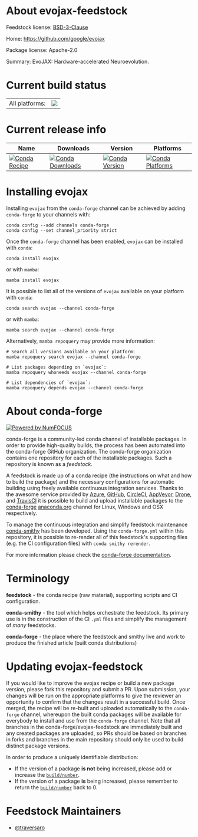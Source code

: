 About evojax-feedstock
======================

Feedstock license: [BSD-3-Clause](https://github.com/conda-forge/evojax-feedstock/blob/main/LICENSE.txt)

Home: https://github.com/google/evojax

Package license: Apache-2.0

Summary: EvoJAX: Hardware-accelerated Neuroevolution.

Current build status
====================


<table><tr><td>All platforms:</td>
    <td>
      <a href="https://dev.azure.com/conda-forge/feedstock-builds/_build/latest?definitionId=15442&branchName=main">
        <img src="https://dev.azure.com/conda-forge/feedstock-builds/_apis/build/status/evojax-feedstock?branchName=main">
      </a>
    </td>
  </tr>
</table>

Current release info
====================

| Name | Downloads | Version | Platforms |
| --- | --- | --- | --- |
| [![Conda Recipe](https://img.shields.io/badge/recipe-evojax-green.svg)](https://anaconda.org/conda-forge/evojax) | [![Conda Downloads](https://img.shields.io/conda/dn/conda-forge/evojax.svg)](https://anaconda.org/conda-forge/evojax) | [![Conda Version](https://img.shields.io/conda/vn/conda-forge/evojax.svg)](https://anaconda.org/conda-forge/evojax) | [![Conda Platforms](https://img.shields.io/conda/pn/conda-forge/evojax.svg)](https://anaconda.org/conda-forge/evojax) |

Installing evojax
=================

Installing `evojax` from the `conda-forge` channel can be achieved by adding `conda-forge` to your channels with:

```
conda config --add channels conda-forge
conda config --set channel_priority strict
```

Once the `conda-forge` channel has been enabled, `evojax` can be installed with `conda`:

```
conda install evojax
```

or with `mamba`:

```
mamba install evojax
```

It is possible to list all of the versions of `evojax` available on your platform with `conda`:

```
conda search evojax --channel conda-forge
```

or with `mamba`:

```
mamba search evojax --channel conda-forge
```

Alternatively, `mamba repoquery` may provide more information:

```
# Search all versions available on your platform:
mamba repoquery search evojax --channel conda-forge

# List packages depending on `evojax`:
mamba repoquery whoneeds evojax --channel conda-forge

# List dependencies of `evojax`:
mamba repoquery depends evojax --channel conda-forge
```


About conda-forge
=================

[![Powered by
NumFOCUS](https://img.shields.io/badge/powered%20by-NumFOCUS-orange.svg?style=flat&colorA=E1523D&colorB=007D8A)](https://numfocus.org)

conda-forge is a community-led conda channel of installable packages.
In order to provide high-quality builds, the process has been automated into the
conda-forge GitHub organization. The conda-forge organization contains one repository
for each of the installable packages. Such a repository is known as a *feedstock*.

A feedstock is made up of a conda recipe (the instructions on what and how to build
the package) and the necessary configurations for automatic building using freely
available continuous integration services. Thanks to the awesome service provided by
[Azure](https://azure.microsoft.com/en-us/services/devops/), [GitHub](https://github.com/),
[CircleCI](https://circleci.com/), [AppVeyor](https://www.appveyor.com/),
[Drone](https://cloud.drone.io/welcome), and [TravisCI](https://travis-ci.com/)
it is possible to build and upload installable packages to the
[conda-forge](https://anaconda.org/conda-forge) [anaconda.org](https://anaconda.org/)
channel for Linux, Windows and OSX respectively.

To manage the continuous integration and simplify feedstock maintenance
[conda-smithy](https://github.com/conda-forge/conda-smithy) has been developed.
Using the ``conda-forge.yml`` within this repository, it is possible to re-render all of
this feedstock's supporting files (e.g. the CI configuration files) with ``conda smithy rerender``.

For more information please check the [conda-forge documentation](https://conda-forge.org/docs/).

Terminology
===========

**feedstock** - the conda recipe (raw material), supporting scripts and CI configuration.

**conda-smithy** - the tool which helps orchestrate the feedstock.
                   Its primary use is in the construction of the CI ``.yml`` files
                   and simplify the management of *many* feedstocks.

**conda-forge** - the place where the feedstock and smithy live and work to
                  produce the finished article (built conda distributions)


Updating evojax-feedstock
=========================

If you would like to improve the evojax recipe or build a new
package version, please fork this repository and submit a PR. Upon submission,
your changes will be run on the appropriate platforms to give the reviewer an
opportunity to confirm that the changes result in a successful build. Once
merged, the recipe will be re-built and uploaded automatically to the
`conda-forge` channel, whereupon the built conda packages will be available for
everybody to install and use from the `conda-forge` channel.
Note that all branches in the conda-forge/evojax-feedstock are
immediately built and any created packages are uploaded, so PRs should be based
on branches in forks and branches in the main repository should only be used to
build distinct package versions.

In order to produce a uniquely identifiable distribution:
 * If the version of a package **is not** being increased, please add or increase
   the [``build/number``](https://docs.conda.io/projects/conda-build/en/latest/resources/define-metadata.html#build-number-and-string).
 * If the version of a package **is** being increased, please remember to return
   the [``build/number``](https://docs.conda.io/projects/conda-build/en/latest/resources/define-metadata.html#build-number-and-string)
   back to 0.

Feedstock Maintainers
=====================

* [@traversaro](https://github.com/traversaro/)

